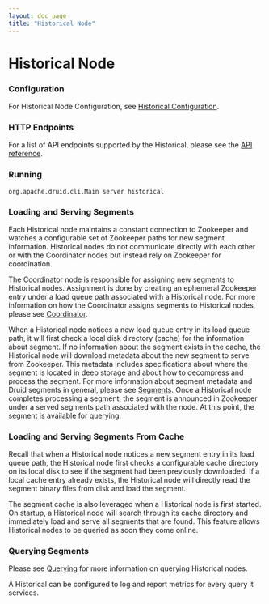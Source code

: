 ```yaml
---
layout: doc_page
title: "Historical Node"
---
```


<!--
  ~ Licensed to the Apache Software Foundation (ASF) under one
  ~ or more contributor license agreements.  See the NOTICE file
  ~ distributed with this work for additional information
  ~ regarding copyright ownership.  The ASF licenses this file
  ~ to you under the Apache License, Version 2.0 (the
  ~ "License"); you may not use this file except in compliance
  ~ with the License.  You may obtain a copy of the License at
  ~
  ~   http://www.apache.org/licenses/LICENSE-2.0
  ~
  ~ Unless required by applicable law or agreed to in writing,
  ~ software distributed under the License is distributed on an
  ~ "AS IS" BASIS, WITHOUT WARRANTIES OR CONDITIONS OF ANY
  ~ KIND, either express or implied.  See the License for the
  ~ specific language governing permissions and limitations
  ~ under the License.
  -->

# Historical Node

### Configuration

For Historical Node Configuration, see [Historical Configuration](../configuration/index.html#historical).

### HTTP Endpoints

For a list of API endpoints supported by the Historical, please see the [API reference](../operations/api-reference.html#historical).

### Running

```
org.apache.druid.cli.Main server historical
```

### Loading and Serving Segments

Each Historical node maintains a constant connection to Zookeeper and watches a configurable set of Zookeeper paths for new segment information. Historical nodes do not communicate directly with each other or with the Coordinator nodes but instead rely on Zookeeper for coordination.

The [Coordinator](../design/coordinator.html) node is responsible for assigning new segments to Historical nodes. Assignment is done by creating an ephemeral Zookeeper entry under a load queue path associated with a Historical node. For more information on how the Coordinator assigns segments to Historical nodes, please see [Coordinator](../design/coordinator.html).

When a Historical node notices a new load queue entry in its load queue path, it will first check a local disk directory (cache) for the information about segment. If no information about the segment exists in the cache, the Historical node will download metadata about the new segment to serve from Zookeeper. This metadata includes specifications about where the segment is located in deep storage and about how to decompress and process the segment. For more information about segment metadata and Druid segments in general, please see [Segments](../design/segments.html). Once a Historical node completes processing a segment, the segment is announced in Zookeeper under a served segments path associated with the node. At this point, the segment is available for querying.

### Loading and Serving Segments From Cache

Recall that when a Historical node notices a new segment entry in its load queue path, the Historical node first checks a configurable cache directory on its local disk to see if the segment had been previously downloaded. If a local cache entry already exists, the Historical node will directly read the segment binary files from disk and load the segment.

The segment cache is also leveraged when a Historical node is first started. On startup, a Historical node will search through its cache directory and immediately load and serve all segments that are found. This feature allows Historical nodes to be queried as soon they come online.

### Querying Segments

Please see [Querying](../querying/querying.html) for more information on querying Historical nodes.

A Historical can be configured to log and report metrics for every query it services.
